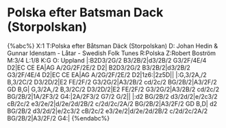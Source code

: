 # Polska efter Batsman Dack (Storpolskan)

{%abc%}
X:1
T:Polska efter Båtsman Däck (Storpolskan)
D: Johan Hedin & Gunnar Idenstam - Låtar - Swedish Folk Tunes
R:Polska
Z:Robert Boström
M:3/4
L:1/8
K:G
O: Uppland
|:B2D3/2G/2 B3/2B/2|d3/2B/2 G3/2F/4E/4 D2|EC CE EA|AG A/2G/2F/2E/2 D2|
B2D3/2G/2 B3/2B/2|d3/2B/2 G3/2F/4E/4 D2|EC CE EA|AG A/2G/2F/2E/2 D2|1z6:|2z5D||
|:G,3/2A,/2 B,3/2C/2 D3/2D/2|E2 FE/2F/2 G3/2G/2|A3/2B/2 cd/2c/2 BG/2B/2|A3/2F/2 GD B,G|
G,3/2A,/2 B,3/2C/2 D3/2D/2|E2 FE/2F/2 G3/2G/2|A3/2B/2 cd/2c/2 BG/2B/2|1A/2F3/2 G4:|2A/2F3/2 G7/2 G/2||
|:d2 BG/2B/2 d3/2d/2|e/2c3/2 cB/2c/2 e3/2e/2|d/2e/2d/2B/2 c/2d/2c/2A/2 BG/2B/2|A3/2F/2 GD B,D|
d2 BG/2B/2 d3/2d/2|e/2c3/2 cB/2c/2 e3/2e/2|d/2e/2d/2B/2 c/2d/2c/2A/2 BG/2B/2|A3/2F/2 G4:|
{%endabc%}
